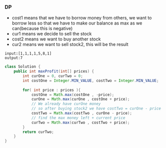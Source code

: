 ### DP
* cost1 means that we have to borrow money from others, we want to borrow less so that we have to make our balance as max as we can(because this is negative)
* cur1 means we decide to sell the stock
* cost2 means we want to buy another stock
* cur2 means we want to sell stock2, this will be the result

```
input:[1,1,1,1,5,8,1]
output:7

```
```java
class Solution {
    public int maxProfit(int[] prices) {
        int curOne = 0, curTwo = 0;
        int costOne = Integer.MIN_VALUE, costTwo = Integer.MIN_VALUE;
        
        for( int price : prices ){
            costOne = Math.max(costOne , -price); 
            curOne = Math.max(curOne , costOne + price);
            // We already have curOne money
            // so after buying stock2 we have costTwo = curOne - price money left
            costTwo = Math.max(costTwo , curOne - price);
            // find the max money left + current price
            curTwo = Math.max(curTwo , costTwo + price);
        }
        return curTwo;
    }
}
```